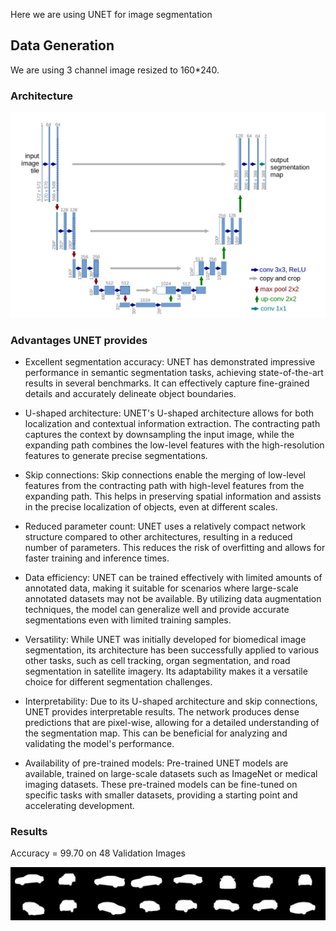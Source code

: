Here we are using UNET for image segmentation


## Data Generation

We are using 3 channel image resized to 160*240. 

### Architecture 


![Alt text](unet.png "UNET")

### Advantages UNET provides 
- Excellent segmentation accuracy: UNET has demonstrated impressive performance in semantic segmentation tasks, achieving state-of-the-art results in several benchmarks. It can effectively capture fine-grained details and accurately delineate object boundaries.

- U-shaped architecture: UNET's U-shaped architecture allows for both localization and contextual information extraction. The contracting path captures the context by downsampling the input image, while the expanding path combines the low-level features with the high-resolution features to generate precise segmentations.

- Skip connections: Skip connections enable the merging of low-level features from the contracting path with high-level features from the expanding path. This helps in preserving spatial information and assists in the precise localization of objects, even at different scales.

- Reduced parameter count: UNET uses a relatively compact network structure compared to other architectures, resulting in a reduced number of parameters. This reduces the risk of overfitting and allows for faster training and inference times.

- Data efficiency: UNET can be trained effectively with limited amounts of annotated data, making it suitable for scenarios where large-scale annotated datasets may not be available. By utilizing data augmentation techniques, the model can generalize well and provide accurate segmentations even with limited training samples.

- Versatility: While UNET was initially developed for biomedical image segmentation, its architecture has been successfully applied to various other tasks, such as cell tracking, organ segmentation, and road segmentation in satellite imagery. Its adaptability makes it a versatile choice for different segmentation challenges.

- Interpretability: Due to its U-shaped architecture and skip connections, UNET provides interpretable results. The network produces dense predictions that are pixel-wise, allowing for a detailed understanding of the segmentation map. This can be beneficial for analyzing and validating the model's performance.

- Availability of pre-trained models: Pre-trained UNET models are available, trained on large-scale datasets such as ImageNet or medical imaging datasets. These pre-trained models can be fine-tuned on specific tasks with smaller datasets, providing a starting point and accelerating development.


### Results 

Accuracy = 99.70 on 48 Validation Images 

![Alt text](saved_images/_0.jpg "Segmented Images")